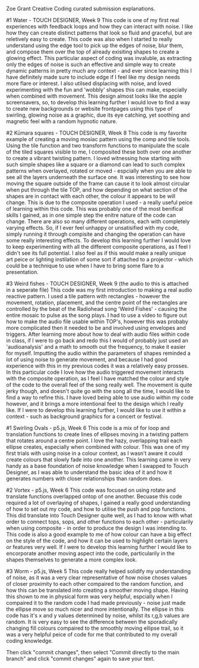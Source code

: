 Zoe Grant
Creative Coding curated submission explanations. 

#1 Water - TOUCH DESIGNER, Week 9
This code is one of my first real experiences with feedback loops and how they can interact with noise. I like how they can create distinct patterns that look so fluid and graceful, but are reletively easy to create. This code was also when I started to really understand using the edge tool to pick up the edges of noise, blur them, and compose them over the top of already exisiting shapes to create a glowing effect. This particular aspect of coding was invaluble, as extracting only the edges of noise is such an effective and simple way to create dynamic patterns in pretty much any context  - and ever since learning this I have definitely made sure to include edge if I feel like my design needs more flare or interest. I also utilsed displacing with noise, and loved experimenting with the fun and 'wobbly' shapes this can make, especially when combined with movement. This design almost looks like the apple screensavers, so, to develop this learning further I would love to find a way to create new backgrounds or website frontpages using this type of swirling, glowing noise as a graphic, due its eye catching, yet soothing and magnetic feel with a random hypnotic nature. 

#2 Kūmara squares - TOUCH DESIGNER, Week 8
This code is my favorite example of creating a moving mosiac pattern using the comp and tile tools. Using the tile function and two transform functions to manipulate the scale of the tiled squares visible to me, I composited these both over one another to create a vibrant twisting pattern. I loved witnessing how starting with such simple shapes like a square or a diamond can lead to such complex patterns when overlayed, rotated or moved - espcially when you are able to see all the layers underneath the surface one. It was interesting to see how moving the square outside of the frame can cause it to look almost circular when put through the tile TOP, and how depending on what section of the shapes are in contact with each other, the colour it appears to be will change. This is due to the composite operation I used - a really useful peice of learning within this code. This was probably one of the most benifical skills I gained, as in one simple step the enitre nature of the code can change. There are also so many different operations, each with completely varying effects. So, if I ever feel unhappy or unsatisified with my code, simply running it through compisite and changing the operation can have some really interesting effects. To develop this learning further I would love to keep experimenting with all the different composite operations, as I feel I didn't see its full potential. I also feel as if this would make a really unique art peice or lighting instilation of some sort if attached to a projector - which could be a technique to use when I have to bring some flare to a presentation. 

#3 Weird fishes - TOUCH DESIGNER, Week 9 (the audio to this is attached in a seperate file)
This code was my first introduction to making a real audio reactive pattern. I used a tile pattern with rectangles - however the movement, rotation, placement, and the centre point of the rectangles are controlled by the beat of the Radiohead song 'Weird Fishes' - causing the entire mosaic to pulse as the song plays. I had to use a video to figure out how to make the audio file usable within TOP's, however this was probaby more complicated then it needed to be and involved using envelopes and triggers. After learning more about how to deal with audio files within code in class, if I were to go back and redo this I would of probably just used an 'audioanalysis' and a math to smooth out the frequency, to make it easier for myself. Imputting the audio within the parameters of shapes reminded a lot of using noise to generate movement, and because I had good experience with this in my previous codes it was a relatively easy prosses. In this particular code I love how the audio triggered movement interacts with the composite operation, as I feel I have matched the colour and style of the code to the overall feel of the song really well. The movement is quite jerky though, and doesn't quite go with the song all the time, I would like to find a way to refine this. I have loved being able to use audio within my code however, and it brings a more intentional feel to the design which I really like. If I were to develop this learning further, I would like to use it within a context - such as background graphics for a concert or festival. 

#1 Swirling Ovals - p5.js, Week 6
This code is a mix of for loop and translation functions to create lines of ellipses moving in a twisting pattern that rotates around a centre point. I love the hazy, overlapping trail each ellipse creates, especially when combined with colour. This was one of my first trials with using noise in a colour context, as I wasn't aware it could create colours that slowly fade into one another. This learning came in very handy as a base foundation of noise knowledge when I swapped to Touch Designer, as I was able to understand the basic idea of it and how it generates numbers with closer relationships than random does. 

#2 Vortex - p5.js, Week 6
This code was focused on using rotate and translate functions overlapped ontop of one another. Becuase this code required a lot of overlaying of shapes, I gained a really good understanding of how to set out my code, and how to utilise the push and pop functions. This did translate into Touch Designer quite well, as I had to know with what order to connect tops, sops, and other functions to each other - particularily when using composite - in order to produce the design I was intending to. This code is also a good example to me of how colour can have a big effect on the style of the code, and how it can be used to highlight certain layers or features very well. If I were to develop this learning further I would like to encorporate another moving aspect into the code, particularily in the shapes themselves to generate a more complex look. 

#3 Worm - p5.js, Week 5
This code really helped solidify my understanding of noise, as it was a very clear representative of how noise choses values of closer proximity to each other compaired to the random function, and how this can be translated into creating a smoother moving shape. Having this shown to me in physical form was very helpful, espcially when I compaired it to the random code I had made previously - noise just made the ellipse move so much nicer and more intentionally. The ellipse in this code has it's x and y values determined by noise, whilst its r,g,b values are random. It is very easy to see the difference between the sporadically changing fill colours compaired to the smoothly moving ellipse trail, so it was a very helpful peice of code for me that contributed to my overall coding knowledge. 











Then click "commit changes", then select "Commit directly to the main branch" and click "commit changes" again to save your text.
